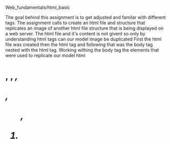 Web_fundamentals/html_basic

The goal behind this assignment is to get adjusted  and familar  with  different tags.
The assignment calls to create an html file and structure that replicates an image of another html file structure  that is being displayed on a  web server.
The html file and it's content is not givent so only by understanding html tags can our model image be duplicated
First the html file was created then the html tag and following that was the body tag nested with the html tag.
Working withing the body tag the elements that were used to replicate our model html  <H1>, <img>, <em>, <p>, <ol>, <li>
